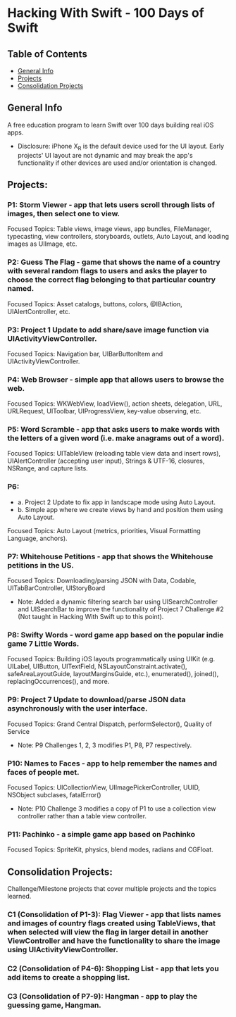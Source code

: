 # Hacking With Swift - 100 Days of Swift

## Table of Contents
* [General Info](#general-info)
* [Projects](#projects)
* [Consolidation Projects](#consolidation-projects)

## General Info
A free education program to learn Swift over 100 days building real iOS apps.

* Disclosure: iPhone X<sub>R</sub> is the default device used for the UI layout. Early projects' UI layout are not dynamic and may break the app's functionality if other devices are used and/or orientation is changed.

## Projects:

### P1: Storm Viewer - app that lets users scroll through lists of images, then select one to view.

Focused Topics: Table views, image views, app bundles, FileManager, typecasting, view controllers, storyboards, outlets, Auto Layout, and loading images as UIImage, etc.

### P2: Guess The Flag - game that shows the name of a country with several random flags to users and asks the player to choose the correct flag belonging to that particular country named.

Focused Topics: Asset catalogs, buttons, colors, @IBAction, UIAlertController, etc.

### P3: Project 1 Update to add share/save image function via UIActivityViewController.

Focused Topics: Navigation bar, UIBarButtonItem and UIActivityViewController.

### P4: Web Browser - simple app that allows users to browse the web.

Focused Topics: WKWebView, loadView(), action sheets, delegation, URL, URLRequest, UIToolbar, UIProgressView, key-value observing, etc.

### P5: Word Scramble - app that asks users to make words with the letters of a given word (i.e. make anagrams out of a word).

Focused Topics: UITableView (reloading table view data and insert rows), UIAlertController (accepting user input), Strings & UTF-16, closures, NSRange, and capture lists.

### P6: 
* a. Project 2 Update to fix app in landscape mode using Auto Layout.
* b. Simple app where we create views by hand and position them using Auto Layout.

Focused Topics: Auto Layout (metrics, priorities, Visual Formatting Language, anchors).

### P7: Whitehouse Petitions - app that shows the Whitehouse petitions in the US.

Focused Topics: Downloading/parsing JSON with Data, Codable, UITabBarController, UIStoryBoard
* Note: Added a dynamic filtering search bar using UISearchController and UISearchBar to improve the functionality of Project 7 Challenge #2 (Not taught in Hacking With Swift up to this point).

### P8: Swifty Words - word game app based on the popular indie game 7 Little Words.

Focused Topics: Building iOS layouts programmatically using UIKit (e.g. UILabel, UIButton, UITextField, NSLayoutConstraint.activate(), safeAreaLayoutGuide, layoutMarginsGuide, etc.), enumerated(), joined(), replacingOccurrences(), and more. 

### P9: Project 7 Update to download/parse JSON data asynchronously with the user interface.

Focused Topics: Grand Central Dispatch, performSelector(), Quality of Service
* Note: P9 Challenges 1, 2, 3 modifies P1, P8, P7 respectively.

### P10: Names to Faces - app to help remember the names and faces of people met.

Focused Topics: UICollectionView, UIImagePickerController, UUID, NSObject subclases, fatalError()
* Note: P10 Challenge 3 modifies a copy of P1 to use a collection view controller rather than a table view controller.

### P11: Pachinko - a simple game app based on Pachinko

Focused Topics: SpriteKit, physics, blend modes, radians and CGFloat.

## Consolidation Projects:
Challenge/Milestone projects that cover multiple projects and the topics learned.

### C1 (Consolidation of P1-3): Flag Viewer - app that lists names and images of country flags created using TableViews, that when selected will view the flag in larger detail in another ViewController and have the functionality to share the image using UIActivityViewController.

### C2 (Consolidation of P4-6): Shopping List - app that lets you add items to create a shopping list.

### C3 (Consolidation of P7-9): Hangman - app to play the guessing game, Hangman.
